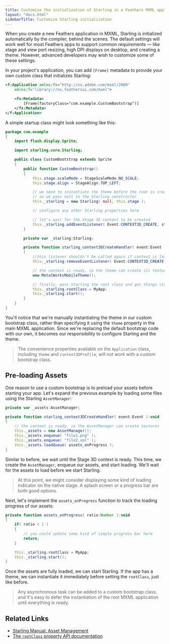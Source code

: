 ```yaml
---
title: Customize the initialization of Starling in a Feathers MXML application (legacy AS3/Starling version)
layout: "docs.html"
sidebarTitle: Customize Starling initialization
---
```


When you create a new Feathers application in MXML, Starling is initialized automatically by the compiler, behind the scenes. The default settings will work well for most Feathers apps to support common requirements — like stage and view port resizing, high DPI displays on desktop, and creating a theme. However, advanced developers may wish to customize some of these settings.

In your project's application, you can add `[Frame]` metadata to provide your own custom class that initializes Starling:

```xml
<f:Application xmlns:fx="http://ns.adobe.com/mxml/2009"
	xmlns:f="library://ns.feathersui.com/mxml">

	<fx:Metadata>
		[Frame(factoryClass="com.example.CustomBootstrap")]
	</fx:Metadata>
</f:Application>
```

A simple startup class might look something like this:

```actionscript
package com.example
{
	import flash.display.Sprite;

	import starling.core.Starling;

	public class CustomBootstrap extends Sprite
	{
		public function CustomBootstrap()
		{
			this.stage.scaleMode = StageScaleMode.NO_SCALE;
			this.stage.align = StageAlign.TOP_LEFT;

			// we need to instantiate the theme before the root is created,
			// so we pass null to the Starling constructor
			this._starling = new Starling( null, this.stage );

			// configure any other Starling properties here

			// let's wait for the Stage 3D context to be created
			this._starling.addEventListener( Event.CONTEXT3D_CREATE, starling_context3DCreateHandler );
		}

		private var _starling:Starling;

		private function starling_context3DCreateHandler( event:Event ):void
		{
			//this listener shouldn't be called again if context is lost
			this._starling.removeEventListener( Event.CONTEXT3D_CREATE, starling_context3DCreateHandler );

			// the context is ready, so the theme can create its textures
			new MetalWorksMobileTheme();

			// finally, pass Starling the root class and get things started!
			this._starling.rootClass = MyApp;
			this._starling.start();
		}
	}
}
```

You'll notice that we're manually instantiating the theme in our custom bootstrap class, rather than specifying it using the `theme` property in the main MXML application. Since we're replacing the default bootstrap code with our own, it becomes our responsibility to configure Starling and the theme.

> The convenience properties available on the `Application` class, including `theme` and `context3DProfile`, will not work with a custom bootstrap class.

## Pre-loading Assets

One reason to use a custom bootstrap is to preload your assets before starting your app. Let's expand the previous example by loading some files using the Starling `AssetManager`:

```actionscript
private var _assets:AssetManager;

private function starling_context3DCreateHandler( event:Event ):void
{
	// the context is ready, so the AssetManager can create textures
	this._assets = new AssetManager();
	this._assets.enqueue( "file1.png" );
	this._assets.enqueue( "file2.xml" );
	this._assets.loadQueue( assets_onProgress );
}
```

Similar to before, we wait until the Stage 3D context is ready. This time, we create the `AssetManager`, enqueue our assets, and start loading. We'll wait for the assets to load before we start Starling.

> At this point, we might consider displaying some kind of loading indicator on the native stage. A splash screen or a progress bar are both good options.

Next, let's implement the `assets_onProgress` function to track the loading progress of our assets:

```actionscript
private function assets_onProgress( ratio:Number ):void
{
	if( ratio < 1 )
	{
		// you could update some kind of simple progress bar here
		return;
	}

	this._starling.rootClass = MyApp;
	this._starling.start();
}
```

Once the assets are fully loaded, we can start Starling. If the app has a theme, we can instantiate it immediately before setting the `rootClass`, just like before.

> Any asynchronous task can be added to a custom bootstrap class, and it's easy to defer the instantiation of the root MXML application until everything is ready.

## Related Links

- [Starling Manual: Asset Management](http://wiki.starling-framework.org/manual/asset_management)
- [The `rootClass` property API documentation](http://doc.starling-framework.org/current/starling/core/Starling.html#rootClass)

